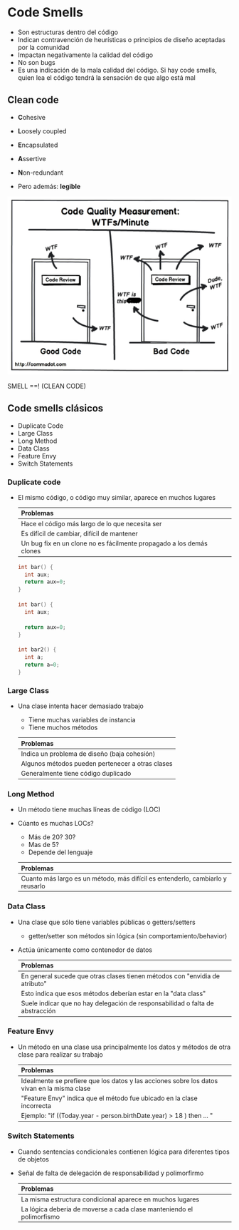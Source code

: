 # Code Smells

* Son estructuras dentro del código
* Indican contravención de heurísticas o principios de diseño aceptadas por la comunidad
* Impactan negativamente la calidad del código
* No son bugs
* Es una indicación de la mala calidad del código. Si hay code smells, quien lea el código tendrá la sensación de que algo está mal

## Clean code

* **C**ohesive
* **L**oosely coupled
* **E**ncapsulated
* **A**ssertive
* **N**on-redundant

* Pero además: **legible**

![Clean Code](img/cleancode.png)

SMELL ==! (CLEAN CODE)

## Code smells clásicos

* Duplicate Code
* Large Class
* Long Method
* Data Class
* Feature Envy
* Switch Statements

### Duplicate code

* El mismo código, o código muy similar, aparece en muchos lugares

  | Problemas |
  | -- |
  | Hace el código más largo de lo que necesita ser |
  | Es difícil de cambiar, difícil de mantener |
  | Un bug fix en un clone no es fácilmente propagado a los demás clones |

  ```c
  int bar() {
    int aux;
    return aux=0;
  }

  int bar() {
    int aux;

    return aux=0;
  }

  int bar2() {
    int a;
    return a=0;
  } 
  ```

### Large Class

* Una clase intenta hacer demasiado trabajo
  * Tiene muchas variables de instancia
  * Tiene muchos métodos

  | Problemas |
  | -- |
  | Indica un problema de diseño (baja cohesión) |
  | Algunos métodos pueden pertenecer a otras clases |
  | Generalmente tiene código duplicado |

### Long Method

* Un método tiene muchas líneas de código (LOC)
* Cúanto es muchas LOCs?
  * Más de 20? 30?
  * Mas de 5?
  * Depende del lenguaje

  | Problemas |
  | -- |
  | Cuanto más largo es un método, más difícil es entenderlo, cambiarlo y reusarlo |

### Data Class

* Una clase que sólo tiene variables públicas o getters/setters
  * getter/setter son métodos sin lógica (sin comportamiento/behavior)
* Actúa únicamente como contenedor de datos

  | Problemas |
  | -- |
  | En general sucede que otras clases tienen métodos con "envidia de atributo" |
  | Esto indica que esos métodos deberían estar en la "data class" |
  | Suele indicar que no hay delegación de responsabilidad o falta de abstracción |

### Feature Envy

* Un método en una clase usa principalmente los datos y métodos de otra clase para realizar su trabajo

  | Problemas |
  | -- |
  | Idealmente se prefiere que los datos y las acciones sobre los datos vivan en la misma clase |
  | "Feature Envy" indica que el método fue ubicado en la clase incorrecta |
  | Ejemplo: "if ((Today.year - person.birthDate.year) > 18  ) then ... "  |

### Switch Statements

* Cuando sentencias condicionales contienen lógica para diferentes tipos de objetos
* Señal de falta de delegación de responsabilidad y polimorfirmo

  | Problemas |
  | -- |
  | La misma estructura condicional aparece en muchos lugares |
  | La lógica deberia de moverse a cada clase manteniendo el polimorfismo |
